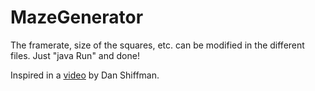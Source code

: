 # MazeGenerator

The framerate, size of the squares, etc. can be modified in the different files.
Just "java Run" and done!

Inspired in a [video](https://www.youtube.com/watch?v=HyK_Q5rrcr4) by Dan Shiffman.
